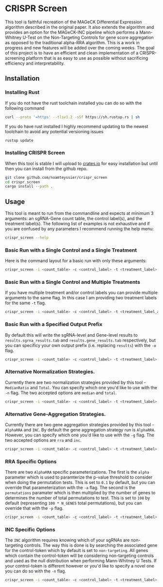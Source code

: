 # CRISPR Screen

This tool is faithful recreation of the MAGeCK Differential Expression algorithm described in the original paper. 
It also extends the algorithm and provides an option for the MAGeCK-INC pipeline which performs a Mann-Whitney U-Test on the Non-Targeting Controls for gene score aggregation as opposed to the traditional alpha-RRA algorithm.
This is a work in progress and new features will be added over the coming weeks. 
The goal of this project is to have an efficient and clean implementation of a CRISPR-screening platform that is as easy to use as possible without sacrificing efficiency and interpretability. 

## Installation

### Installing Rust
If you do not have the rust toolchain installed you can do so with the following command

```bash
curl --proto '=https' --tlsv1.2 -sSf https://sh.rustup.rs | sh
```

If you do have rust installed I highly recommend updating to the newest toolchain to avoid any potential versioning issues

```bash
rustup update
```

### Installing CRISPR Screen
When this tool is stable I will upload to [crates.io](https://crates.io) for easy installation but until then you can install from the github repo.

```bash
git clone github.com/noamteyssier/crispr_screen
cd crispr_screen
cargo install --path .
```

## Usage
This tool is meant to run from the commandline and expects at minimum 3 arguments: an sgRNA-Gene count table, the control label(s), and the treatment label(s). 
The following list of examples is not exhaustive and if you are confused by any parameters I recommend running the help menu:
```bash
crispr_screen --help
```

### Basic Run with a Single Control and a Single Treatment
Here is the command layout for a basic run with only these arguments: 

```bash
crispr_screen -i <count_table> -c <control_label> -t <treatment_label>
```

### Basic Run with a Single Control and Multiple Treatments
If you have multiple treatment and/or control labels you can provide multiple arguments to the same flag. 
In this case I am providing two treatment labels for the same `-t` flag.

```bash
crispr_screen -i <count_table> -c <control_label> -t <treatment_label_a> <treatment_label_b>
```

### Basic Run with a Specified Output Prefix
By default this will write the sgRNA-level and Gene-level results to `results.sgrna_results.tab` and `results.gene_results.tab` respectively, but you can specificy your own output prefix (i.e. replacing `results`) with the `-o` flag.

```bash
crispr_screen -i <count_table> -c <control_label> -t <treatment_label> -o my_prefix
```


### Alternative Normalization Strategies.
Currently there are two normalization strategies provided by this tool - `MedianRatio` and `Total`.
You can specify which one you'd like to use with the `-n` flag.
The two accepted options are `median` and `total`.

```bash
crispr_screen -i <count_table> -c <control_label> -t <treatment_label> -n total
```

### Alternative Gene-Aggregation Strategies.
Currently there are two gene aggregation strategies provided by this tool - `AlphaRRA` and `INC`.
By default the gene aggregation strategy run is `AlphaRRA`.
However, you can specify which one you'd like to use with the `-g` flag.
The two accepted options are `rra` and `inc`.

```bash
crispr_screen -i <count_table> -c <control_label> -t <treatment_label> -g inc
```

### RRA Specific Options
There are two `AlphaRRA` specific parameterizations. 
The first is the `alpha` parameter which is used to paramterize the p-value threshold to consider when doing the permutation tests. 
This is set to `0.1` by default, but you can override that parameterization with the `-a` flag.
The second is the `permutations` paramater which is then multiplied by the number of genes to determines the number of total permutations to test.
This is set to `100` by default (representing `100 * N_GENES` total permutations), but you can override that with the `-p` flag.

```bash
crispr_screen -i <count_table> -c <control_label> -t <treatment_label> -a 0.05 -p 500
```

### INC Specific Options
The `INC` algorithm requires knowing which of your sgRNAs are non-targeting controls. 
The way this is done is by searching the associated gene for the control-token which by default is set to `non-targeting`.
All genes which contain the control-token will be considering non-targeting controls and used as the null distribution when performing Mann-Whitney U Tests.
If your control-token is different however or you'd like to specify a novel one you can do so with the `-n` flag.

```bash
crispr_screen -i <count_table> -c <control_label> -t <treatment_label> -g inc -n NTC
```

